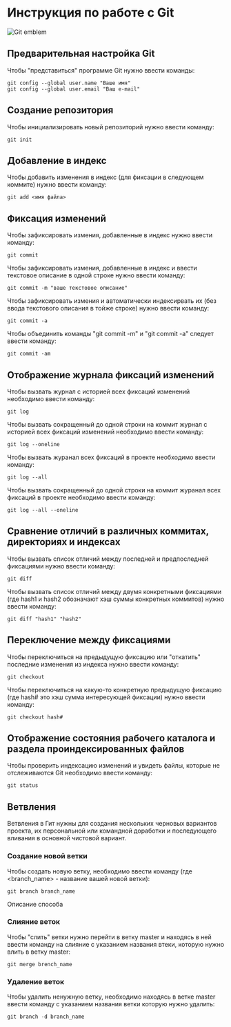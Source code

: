 # **Инструкция по работе с Git**

![Git emblem](git_img.jpg)

## Предварительная настройка Git

Чтобы "представиться" программе Git нужно ввести команды:

    git config --global user.name "Ваше имя"
    git config --global user.email "Ваш е-mail"

## Создание репозитория 

Чтобы инициализировать новый репозиторий нужно ввести команду:

    git init

## Добавление в индекс

Чтобы добавить изменения в индекс (для фиксации в следующем коммите) нужно ввести команду:

    git add <имя файла>

## Фиксация изменений

Чтобы зафиксировать измения, добавленные в индекс нужно ввести команду:

    git commit

Чтобы зафиксировать измения, добавленные в индекс и ввести текстовое описание в одной строке нужно ввести команду:

    git commit -m "ваше текстовое описание"

Чтобы зафиксировать измения и автоматически индексирвать их (без ввода текстового описания в тойже строке) нужно ввести команду:

    git commit -a

Чтобы объединить команды "git commit -m" и "git commit -a" следует ввести команду:

    git commit -am

## Отображение журнала фиксаций изменений

Чтобы вызвать журнал с историей  всех фиксаций изменений необходимо ввести команду:

    git log

Чтобы вызвать сокращенный до одной строки на коммит журнал с историей  всех фиксаций изменений необходимо ввести команду:

    git log --oneline

Чтобы вызвать журанал всех фиксаций в проекте необходимо ввести команду:

    git log --all

Чтобы вызвать сокращенный до одной строки на коммит журанал всех фиксаций в проекте необходимо ввести команду:

    git log --all --oneline

## Сравнение отличий в различных коммитах, директориях и индексах

Чтобы вызвать список отличий между последней и предпоследней фиксациями нужно ввести команду:

    git diff

Чтобы вызвать список отличий между двумя конкретными фиксациями (где hash1 и hash2 обозначают хэш суммы конкретных коммитов) нужно ввести команду:

    git diff "hash1" "hash2"

## Переключение между фиксациями

Чтобы переключиться на предыдущую фиксацию или "откатить" последние изменения из индекса нужно ввести команду:

    git checkout

Чтобы переключиться на какую-то конкретную предыдущую фиксацию (где hash# это хэш сумма интересующей фиксации) нужно ввести команду:

    git checkout hash#

## Отображение состояния рабочего каталога и раздела проиндексированных файлов

Чтобы проверить индексацию изменений и увидеть файлы, которые не отслеживаются Git необходимо ввести команду:

    git status

## Ветвления

Ветвления в Гит нужны для создания нескольких черновых вариантов проекта, их персональной или командной доработки и последующего вливания в основной чистовой вариант.

### Создание новой ветки

Чтобы создать новую ветку, необходимо ввести команду (где <branch_name> - название вашей новой ветки):

    git branch branch_name

Описание способа

### Слияние веток

Чтобы "слить" ветки нужно перейти в ветку master и находясь в ней ввести команду на слияние с указанием названия втеки, которую нужно влить в ветку master:

    git merge brench_name

### Удаление веток

Чтобы удалить ненужную ветку, необходимо находясь в ветке master ввести команду с указанием названия ветки которую нужно удалить:

    git branch -d branch_name
